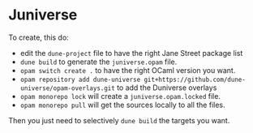 # Juniverse

To create, this do:

- edit the `dune-project` file to have the right Jane Street package list
- `dune build` to generate the `juniverse.opam` file.
- `opam switch create .` to have the right OCaml version you want.
- `opam repository add dune-universe git+https://github.com/dune-universe/opam-overlays.git` to add the Duniverse overlays
- `opam monorepo lock` will create a `juniverse.opam.locked` file.
- `opam monorepo pull` will get the sources locally to all the files.

Then you just need to selectively `dune build` the targets you want.
